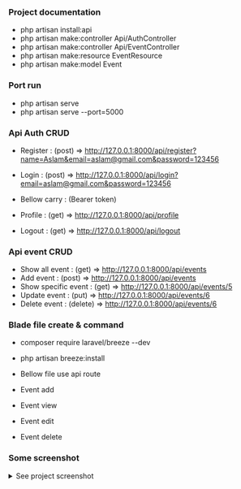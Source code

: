 ### Project documentation
- php artisan install:api
- php artisan make:controller Api/AuthController
- php artisan make:controller Api/EventController
- php artisan make:resource EventResource
- php artisan make:model Event

### Port run
- php artisan serve
- php artisan serve --port=5000

### Api Auth CRUD
- Register          : (post) => http://127.0.0.1:8000/api/register?name=Aslam&email=aslam@gmail.com&password=123456
- Login             : (post) => http://127.0.0.1:8000/api/login?email=aslam@gmail.com&password=123456

- Bellow carry      : (Bearer token)
- Profile           : (get) => http://127.0.0.1:8000/api/profile
- Logout            : (get) => http://127.0.0.1:8000/api/logout

### Api event CRUD
- Show all event      : (get) => http://127.0.0.1:8000/api/events
- Add event           : (post) => http://127.0.0.1:8000/api/events
- Show specific event : (get) => http://127.0.0.1:8000/api/events/5
- Update event        : (put) => http://127.0.0.1:8000/api/events/6
- Delete event        : (delete) => http://127.0.0.1:8000/api/events/6

### Blade file create & command
- composer require laravel/breeze --dev
- php artisan breeze:install

- Bellow file use api route 
- Event add
- Event view
- Event edit
- Event delete

### Some screenshot
<details>
    <summary>See project screenshot</summary>   
    <a href="#" target="_blank"><img src="Screenshots/event1.png"></a>
    <a href="#" target="_blank"><img src="Screenshots/event2.png"></a>
    <a href="#" target="_blank"><img src="Screenshots/event3.png"></a>
    <a href="#" target="_blank"><img src="Screenshots/event4.png"></a>
    <a href="#" target="_blank"><img src="Screenshots/event5.png"></a>
    <a href="#" target="_blank"><img src="Screenshots/event6.png"></a>
    <a href="#" target="_blank"><img src="Screenshots/event7.png"></a>
    <a href="#" target="_blank"><img src="Screenshots/event8.png"></a>
    <a href="#" target="_blank"><img src="Screenshots/event9.png"></a>
    <a href="#" target="_blank"><img src="Screenshots/event10.png"></a>
    <a href="#" target="_blank"><img src="Screenshots/event11.png"></a>
    <a href="#" target="_blank"><img src="Screenshots/event12.png"></a>
    <a href="#" target="_blank"><img src="Screenshots/event13.png"></a>
    <a href="#" target="_blank"><img src="Screenshots/event14.png"></a>
    <a href="#" target="_blank"><img src="Screenshots/event15.png"></a>
</details>